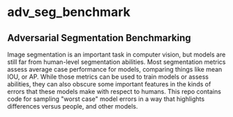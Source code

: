 # adv_seg_benchmark
## Adversarial Segmentation Benchmarking


Image segmentation is an important task in computer vision, but models are still far from human-level segmentation abilities.
Most segmentation metrics assess average case performance for models, comparing things like mean IOU, or AP. While those metrics
can be used to train models or assess abilities, they can also obscure some important features in the kinds of errors
that these models make with respect to humans. This repo contains code for sampling "worst case" model errors in a way that highlights 
differences versus people, and other models.